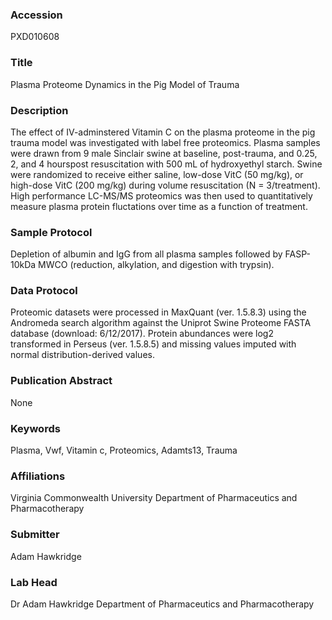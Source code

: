 ### Accession
PXD010608

### Title
Plasma Proteome Dynamics in the Pig Model of Trauma

### Description
The effect of IV-adminstered Vitamin C on the plasma proteome in the pig trauma model was investigated with label free proteomics. Plasma samples were drawn from 9 male Sinclair swine at baseline, post-trauma, and 0.25, 2, and 4 hourspost resuscitation with 500 mL of hydroxyethyl starch. Swine were randomized to receive either saline, low-dose VitC (50 mg/kg), or high-dose VitC (200 mg/kg) during volume resuscitation (N = 3/treatment). High performance LC-MS/MS proteomics was then used to quantitatively measure plasma protein fluctations over time as a function of treatment.

### Sample Protocol
Depletion of albumin and IgG from all plasma samples followed by FASP-10kDa MWCO (reduction, alkylation, and digestion with trypsin).

### Data Protocol
Proteomic datasets were processed in MaxQuant (ver. 1.5.8.3) using the Andromeda search algorithm against the Uniprot Swine Proteome FASTA database (download: 6/12/2017). Protein abundances were log2 transformed in Perseus (ver. 1.5.8.5) and missing values imputed with normal distribution-derived values.

### Publication Abstract
None

### Keywords
Plasma, Vwf, Vitamin c, Proteomics, Adamts13, Trauma

### Affiliations
Virginia Commonwealth University
Department of Pharmaceutics and Pharmacotherapy

### Submitter
Adam Hawkridge

### Lab Head
Dr Adam Hawkridge
Department of Pharmaceutics and Pharmacotherapy


